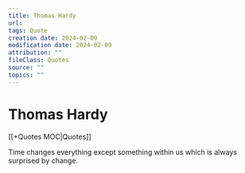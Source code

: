 ```yaml
---
title: Thomas Hardy
url: 
tags: Quote
creation date: 2024-02-09
modification date: 2024-02-09
attribution: ""
fileClass: Quotes
source: ""
topics: ""
---
```


# Thomas Hardy

[[+Quotes MOC|Quotes]]

Time changes everything except something within us which is always surprised by change.

